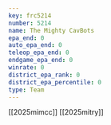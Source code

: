 ```yaml
---
key: frc5214
number: 5214
name: The Mighty CavBots
epa_end: 0
auto_epa_end: 0
teleop_epa_end: 0
endgame_epa_end: 0
winrate: 0
district_epa_rank: 0
district_epa_percentile: 0
type: Team
---
```

[[2025mimcc]]
[[2025mitry]]
